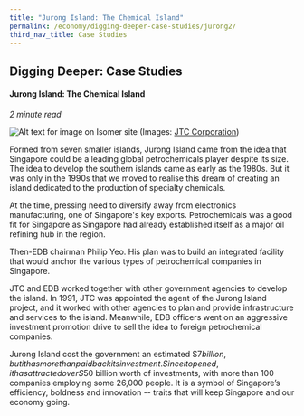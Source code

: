 ```yaml
---
title: "Jurong Island: The Chemical Island"
permalink: /economy/digging-deeper-case-studies/jurong2/
third_nav_title: Case Studies
---
```


## Digging Deeper: Case Studies
#### Jurong Island: The Chemical Island
<i>2 minute read</i>

![Alt text for image on Isomer site](/images/economy/case-studies/ind-jurongisland2.jpg)
(Images: [JTC Corporation](https://www.jtc.gov.sg/industrial-land-and-space/Pages/jurong-island.aspx))

Formed from seven smaller islands, Jurong Island came from the idea that Singapore could be a leading global petrochemicals player despite its size. The idea to develop the southern islands came as early as the 1980s. But it was only in the 1990s that we moved to realise this dream of creating an island dedicated to the production of specialty chemicals.

At the time, pressing need to diversify away from electronics manufacturing, one of Singapore's key exports. Petrochemicals was a good fit for Singapore as Singapore had already established itself as a major oil refining hub in the region.

Then-EDB chairman Philip Yeo. His plan was to build an integrated facility that would anchor the various types of petrochemical companies in Singapore.

JTC and EDB worked together with other government agencies to develop the island. In 1991, JTC was appointed the agent of the Jurong Island project, and it worked with other agencies to plan and provide infrastructure and services to the island. Meanwhile, EDB officers went on an aggressive investment promotion drive to sell the idea to foreign petrochemical companies.

Jurong Island cost the government an estimated S$7 billion, but it has more than paid back its investment. Since it opened, it has attracted over S$50 billion worth of investments, with more than 100 companies employing some 26,000 people. It is a symbol of Singapore’s efficiency, boldness and innovation -- traits that will keep Singapore and our economy going.